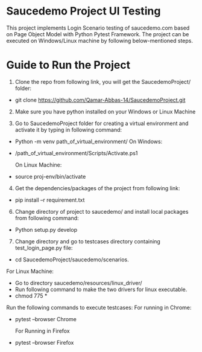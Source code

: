 # Saucedemo Project UI Testing
This project implements Login Scenario testing of saucedemo.com based on Page Object Model with Python Pytest Framework. The project can be executed on Windows/Linux machine by following below-mentioned steps.

# Guide to Run the Project
1. Clone the repo from following link, you will get the SaucedemoProject/ folder:
- git clone https://github.com/Qamar-Abbas-14/SaucedemoProject.git

2. Make sure you have python installed on your Windows or Linux Machine

3. Go to SaucedemoProject folder for creating a virtual environment and activate it by typing in following command:
- Python  -m venv path_of_virtual_environment/
  On Windows:
- /path_of_virtual_environment/Scripts/Activate.ps1

  On Linux Machine:
- source proj-env/bin/activate

4. Get the dependencies/packages of the project from following link:
- pip install –r requirement.txt

6. Change directory of project to saucedemo/ and install local packages from following command:
- Python setup.py develop

7. Change directory and go to testcases directory containing test_login_page.py file:
- cd SaucedemoProject/saucedemo/scenarios.

For Linux Machine:
- Go to directory saucedemo/resources/linux_driver/
- Run following command to make the two drivers for linux executable.
- chmod 775 *

Run the following commands to execute testcases:
  For running in Chrome:
- pytest –browser Chrome

  For Running in Firefox
- pytest –browser Firefox







